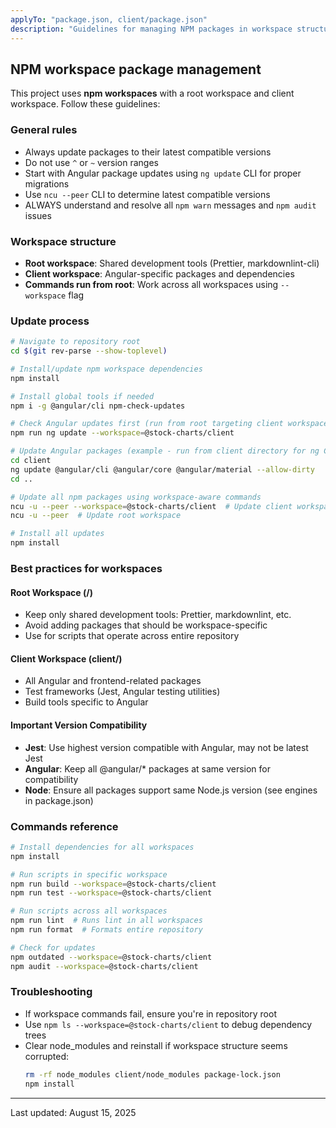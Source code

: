 ```yaml
---
applyTo: "package.json, client/package.json"
description: "Guidelines for managing NPM packages in workspace structure"
---
```


## NPM workspace package management

This project uses **npm workspaces** with a root workspace and client workspace. Follow these guidelines:

### General rules

- Always update packages to their latest compatible versions
- Do not use `^` or `~` version ranges
- Start with Angular package updates using `ng update` CLI for proper migrations
- Use `ncu --peer` CLI to determine latest compatible versions
- ALWAYS understand and resolve all `npm warn` messages and `npm audit` issues

### Workspace structure

- **Root workspace**: Shared development tools (Prettier, markdownlint-cli)
- **Client workspace**: Angular-specific packages and dependencies
- **Commands run from root**: Work across all workspaces using `--workspace` flag

### Update process

```bash
# Navigate to repository root
cd $(git rev-parse --show-toplevel)

# Install/update npm workspace dependencies
npm install

# Install global tools if needed
npm i -g @angular/cli npm-check-updates

# Check Angular updates first (run from root targeting client workspace)
npm run ng update --workspace=@stock-charts/client

# Update Angular packages (example - run from client directory for ng CLI)
cd client
ng update @angular/cli @angular/core @angular/material --allow-dirty
cd ..

# Update all npm packages using workspace-aware commands
ncu -u --peer --workspace=@stock-charts/client  # Update client workspace
ncu -u --peer  # Update root workspace

# Install all updates
npm install
```

### Best practices for workspaces

#### Root Workspace (/)

- Keep only shared development tools: Prettier, markdownlint, etc.
- Avoid adding packages that should be workspace-specific
- Use for scripts that operate across entire repository

#### Client Workspace (client/)

- All Angular and frontend-related packages
- Test frameworks (Jest, Angular testing utilities)
- Build tools specific to Angular

#### Important Version Compatibility

- **Jest**: Use highest version compatible with Angular, may not be latest Jest
- **Angular**: Keep all @angular/\* packages at same version for compatibility
- **Node**: Ensure all packages support same Node.js version (see engines in package.json)

### Commands reference

```bash
# Install dependencies for all workspaces
npm install

# Run scripts in specific workspace
npm run build --workspace=@stock-charts/client
npm run test --workspace=@stock-charts/client

# Run scripts across all workspaces
npm run lint  # Runs lint in all workspaces
npm run format  # Formats entire repository

# Check for updates
npm outdated --workspace=@stock-charts/client
npm audit --workspace=@stock-charts/client
```

### Troubleshooting

- If workspace commands fail, ensure you're in repository root
- Use `npm ls --workspace=@stock-charts/client` to debug dependency trees
- Clear node_modules and reinstall if workspace structure seems corrupted:
  ```bash
  rm -rf node_modules client/node_modules package-lock.json
  npm install
  ```

---

Last updated: August 15, 2025
